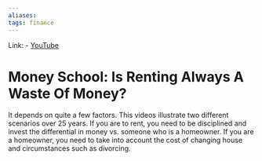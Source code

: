 ```yaml
---
aliases:
tags: finance
---
```

Link: -   [YouTube](https://www.youtube.com/watch?v=KAMeI4uHAFE)

# Money School: Is Renting Always A Waste Of Money?
It depends on quite a few factors. This videos illustrate two different scenarios over 25 years. If you are to rent, you need to be disciplined and invest the differential in money vs. someone who is a homeowner. If you are a homeowner, you need to take into account the cost of changing house and circumstances such as divorcing.
